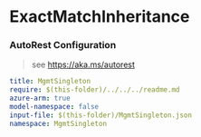 # ExactMatchInheritance
### AutoRest Configuration
> see https://aka.ms/autorest

``` yaml
title: MgmtSingleton
require: $(this-folder)/../../../readme.md
azure-arm: true
model-namespace: false
input-file: $(this-folder)/MgmtSingleton.json
namespace: MgmtSingleton

```
